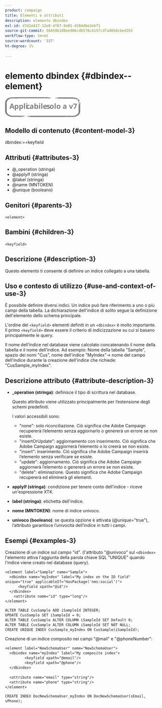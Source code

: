 ```yaml
---
product: campaign
title: Elementi e attributi
description: elemento dbindex
exl-id: d7d1e427-12e0-4f07-9e01-d184dbe2ebf1
source-git-commit: 56459b188ee966cdb578c415fcdfa485dcbed355
workflow-type: tm+mt
source-wordcount: '337'
ht-degree: 1%

---
```


# elemento dbindex {#dbindex--element}

![](../../../assets/v7-only.svg)

## Modello di contenuto {#content-model-3}

dbindex:==keyfield

## Attributi {#attributes-3}

* @_operation (stringa)
* @applyIf (stringa)
* @label (stringa)
* @name (MNTOKEN)
* @unique (booleano)

## Genitori {#parents-3}

`<element>`

## Bambini {#children-3}

`<keyfield>`

## Descrizione {#description-3}

Questo elemento ti consente di definire un indice collegato a una tabella.

## Uso e contesto di utilizzo {#use-and-context-of-use-3}

È possibile definire diversi indici. Un indice può fare riferimento a uno o più campi della tabella. La dichiarazione dell&#39;indice di solito segue la definizione dell&#39;elemento dello schema principale.

L&#39;ordine del `<keyfield>` elementi definiti in un `<dbindex>` è molto importante. Il primo `<keyfield>` deve essere il criterio di indicizzazione su cui si basano principalmente le query.

Il nome dell’indice nel database viene calcolato concatenando il nome della tabella e il nome dell’indice. Ad esempio: Nome della tabella &quot;Sample&quot;, spazio dei nomi &quot;Cus&quot;, nome dell&#39;indice &quot;MyIndex&quot;-> nome del campo dell&#39;indice durante la creazione dell&#39;indice che richiede: &quot;CusSample_myIndex&quot;.

## Descrizione attributo {#attribute-description-3}

* **_operation (stringa)**: definisce il tipo di scrittura nel database.

   Questo attributo viene utilizzato principalmente per l’estensione degli schemi predefiniti.

   I valori accessibili sono:

   * &quot;none&quot;: solo riconciliazione. Ciò significa che Adobe Campaign recupererà l’elemento senza aggiornarlo o genererà un errore se non esiste.
   * &quot;insertOrUpdate&quot;: aggiornamento con inserimento. Ciò significa che Adobe Campaign aggiornerà l’elemento o lo creerà se non esiste.
   * &quot;insert&quot;: inserimento. Ciò significa che Adobe Campaign inserirà l’elemento senza verificare se esiste.
   * &quot;update&quot;: aggiornamento. Ciò significa che Adobe Campaign aggiornerà l’elemento o genererà un errore se non esiste.
   * &quot;delete&quot;: eliminazione. Questo significa che Adobe Campaign recupererà ed eliminerà gli elementi.

* **applyIf (stringa)**: condizione per tenere conto dell&#39;indice - riceve un&#39;espressione XTK.
* **label (stringa)**: etichetta dell&#39;indice.
* **nome (MNTOKEN)**: nome di indice univoco.
* **univoco (booleano)**: se questa opzione è attivata (@unique=&quot;true&quot;), l’attributo garantisce l’univocità dell’indice in tutti i campi.

## Esempi {#examples-3}

Creazione di un indice sul campo &quot;id&quot;. (l&#39;attributo &quot;@univoco&quot; sul `<dbindex>` l&#39;elemento attiva l&#39;aggiunta della parola chiave SQL &quot;UNIQUE&quot; quando l&#39;indice viene creato nel database (query).

```
<element label="Sample" name="Sample">
  <dbindex name="myIndex" label="My index on the ID field" unique="true" applicableIf="HasPackage('nms:social')">
      <keyfield xpath="@id"/>
  </dbindex>
    <attribute name="id" type="long"/>
</element>          
```

```
ALTER TABLE CusSample ADD iSampleId INTEGER;
UPDATE CusSample SET iSampleId = 0;
ALTER TABLE CusSample ALTER COLUMN iSampleId SET Default 0;
ALTER TABLE CusSample ALTER COLUMN iSampleId SET NOT NULL; 
CREATE UNIQUE INDEX CusSample_myIndex ON CusSample(iSampleId);
```

Creazione di un indice composito nei campi &quot;@mail&quot; e &quot;@phoneNumber&quot;:

```
<element label="NewSchemaUser" name="NewSchemaUser">
  <dbindex name="myIndex" label="My composite index">
         <keyfield xpath="@email"/>
         <keyfield xpath="@phone"/>
  </dbindex>
  
  <attribute name="email" type="string"/>
  <attribute name="phone" type="string"/>
</element>      
```

```
CREATE INDEX DocNewSchemaUser_myIndex ON DocNewSchemaUser(sEmail, sPhone);
```
